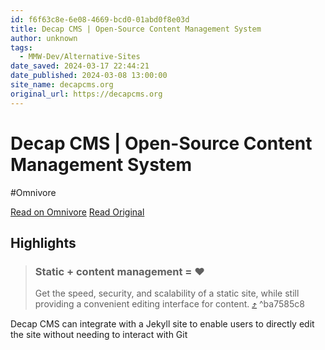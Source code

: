 ```yaml
---
id: f6f63c8e-6e08-4669-bcd0-01abd0f8e03d
title: Decap CMS | Open-Source Content Management System
author: unknown
tags:
  - MMW-Dev/Alternative-Sites
date_saved: 2024-03-17 22:44:21
date_published: 2024-03-08 13:00:00
site_name: decapcms.org
original_url: https://decapcms.org
---
```


# Decap CMS | Open-Source Content Management System
#Omnivore

[Read on Omnivore](https://omnivore.app/me/https-decapcms-org-18e4bcc3a4a)
[Read Original](https://decapcms.org)

## Highlights

> ### Static + content management = ♥
> 
> Get the speed, security, and scalability of a static site, while still providing a convenient editing interface for content. [⤴️](https://omnivore.app/me/https-decapcms-org-18e4bcc3a4a#ba7585c8-318e-40e4-b3aa-969298398b30)  ^ba7585c8

Decap CMS can integrate with a Jekyll site to enable users to directly edit the site without needing to interact with Git

